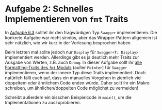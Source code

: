 Aufgabe 2: Schnelles Implementieren von `fmt` Traits
====================================================

In [Aufgabe 6.3][a63] solltet ihr den fragwürdigen Typ `Swagger` implementieren.
Die konkrete Aufgabe war recht sinnlos, aber das Wrapper-Pattern allgemein ist sehr nützlich, wie wir kurz in der Vorlesung besprochen haben.

Beim letzten mal sollte jedoch nur `Display` für `Swagger<T: Display>` implementiert werden.
Allerdings gibt es ja deutlich mehr Traits zur Ausgabe von Werten, z.B. auch `Debug`.
In dieser Aufgabe sollt ihr [alle Formatting-Traits des `fmt` Moduls][std-fmt] (außer `Pointer`) für `Swagger` implementieren, wenn der innere Typ diese Traits implementiert.
Doch natürlich fällt euch auf, dass ein manuelles Vorgehen in ziemlich viel doppeltem oder ähnlichem Code enden würde.
Daher sollt ihr ein Makro schreiben, um ähnlichen/doppelten Code möglichst zu vermeiden!

Schreibt außerdem ein bisschen Beispielcode in `main()`, um die Implementationen zu auszuprobieren.



[a63]: https://github.com/LukasKalbertodt/programmieren-in-rust/tree/master/aufgaben/sheet6/task3
[std-fmt]: https://doc.rust-lang.org/std/fmt/index.html#formatting-traits

